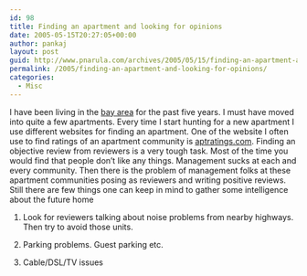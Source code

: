 ```yaml
---
id: 98
title: Finding an apartment and looking for opinions
date: 2005-05-15T20:27:05+00:00
author: pankaj
layout: post
guid: http://www.pnarula.com/archives/2005/05/15/finding-an-apartment-and-looking-for-opinions/
permalink: /2005/finding-an-apartment-and-looking-for-opinions/
categories:
  - Misc
---
```

I have been living in the <a href="http://bayarea.com" onclick="_gaq.push(['_trackEvent', 'outbound-article', 'http://bayarea.com', ' bay area']);" >bay area</a> for the past five years. I must have moved into quite a few apartments. Every time I start hunting for a new apartment I use different websites for finding an apartment. One of the website I often use to find ratings of an apartment community is <a href="http://aptratings.com" onclick="_gaq.push(['_trackEvent', 'outbound-article', 'http://aptratings.com', 'aptratings.com']);" >aptratings.com</a>. Finding an objective review from reviewers is a very tough task. Most of the time you would find that people don&#8217;t like any things. Management sucks at each and every community. Then there is the problem of management folks at these apartment communities posing as reviewers and writing positive reviews. Still there are few things one can keep in mind to gather some intelligence about the future home

1. Look for reviewers talking about noise problems from nearby highways. Then try to avoid those units.
  
2. Parking problems. Guest parking etc.
  
3. Cable/DSL/TV issues